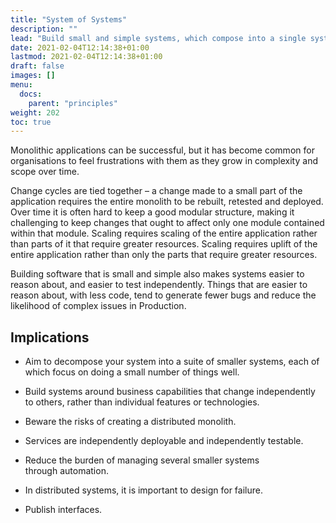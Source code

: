 ```yaml
---
title: "System of Systems"
description: ""
lead: "Build small and simple systems, which compose into a single system."
date: 2021-02-04T12:14:38+01:00
lastmod: 2021-02-04T12:14:38+01:00
draft: false
images: []
menu: 
  docs:
    parent: "principles"
weight: 202
toc: true
---
```


Monolithic applications can be successful, but it has become common for organisations to feel frustrations with them as they grow in complexity and scope over time.

Change cycles are tied together – a change made to a small part of the application requires the entire monolith to be rebuilt, retested and deployed. Over time it is often hard to keep a good modular structure, making it challenging to keep changes that ought to affect only one module contained within that module. Scaling requires scaling of the entire application rather than parts of it that require greater resources. Scaling requires uplift of the entire application rather than only the parts that require greater resources.

Building software that is small and simple also makes systems easier to reason about, and easier to test independently. Things that are easier to reason about, with less code, tend to generate fewer bugs and reduce the likelihood of complex issues in Production. 

## Implications

* Aim to decompose your system into a suite of smaller systems, each of which focus on doing a small number of things well.

* Build systems around business capabilities that change independently to others, rather than individual features or technologies.

* Beware the risks of creating a distributed monolith.

* Services are independently deployable and independently testable.

* Reduce the burden of managing several smaller systems through automation.

* In distributed systems, it is important to design for failure.

* Publish interfaces.